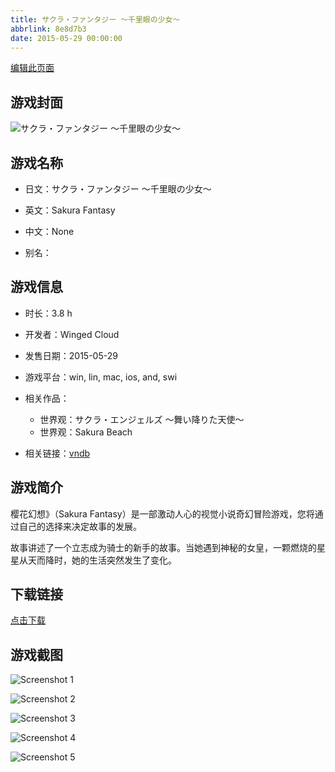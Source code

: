 ```yaml
---
title: サクラ・ファンタジー ～千里眼の少女～
abbrlink: 8e8d7b3
date: 2015-05-29 00:00:00
---
```

[编辑此页面](https://github.com/ACG-3/ADV3-source/blob/main/source/_posts/%E3%82%B5%E3%82%AF%E3%83%A9%E3%83%BB%E3%83%95%E3%82%A1%E3%83%B3%E3%82%BF%E3%82%B8%E3%83%BC%20%EF%BD%9E%E5%8D%83%E9%87%8C%E7%9C%BC%E3%81%AE%E5%B0%91%E5%A5%B3%EF%BD%9E.md)

## 游戏封面

![サクラ・ファンタジー ～千里眼の少女～](https://pan.timero.xyz/d/onedrive/img_lib_001/%E3%82%B5%E3%82%AF%E3%83%A9%E3%83%BB%E3%83%95%E3%82%A1%E3%83%B3%E3%82%BF%E3%82%B8%E3%83%BC%20%EF%BD%9E%E5%8D%83%E9%87%8C%E7%9C%BC%E3%81%AE%E5%B0%91%E5%A5%B3%EF%BD%9E_cover.avif)


## 游戏名称

- 日文：サクラ・ファンタジー ～千里眼の少女～
- 英文：Sakura Fantasy
- 中文：None

- 别名：


## 游戏信息

- 时长：3.8 h
- 开发者：Winged Cloud
- 发售日期：2015-05-29
- 游戏平台：win, lin, mac, ios, and, swi
- 相关作品：
   - 世界观：サクラ・エンジェルズ ～舞い降りた天使～
   - 世界观：Sakura Beach

- 相关链接：[vndb](https://vndb.org/v17008)


## 游戏简介

樱花幻想》（Sakura Fantasy）是一部激动人心的视觉小说奇幻冒险游戏，您将通过自己的选择来决定故事的发展。

故事讲述了一个立志成为骑士的新手的故事。当她遇到神秘的女皇，一颗燃烧的星星从天而降时，她的生活突然发生了变化。




## 下载链接

[点击下载](https://pan.timero.xyz/onedrive/adv_lib_001/%E3%82%B5%E3%82%AF%E3%83%A9%E3%83%BB%E3%83%95%E3%82%A1%E3%83%B3%E3%82%BF%E3%82%B8%E3%83%BC%20%EF%BD%9E%E5%8D%83%E9%87%8C%E7%9C%BC%E3%81%AE%E5%B0%91%E5%A5%B3%EF%BD%9E)


## 游戏截图


![Screenshot 1](https://pan.timero.xyz/d/onedrive/img_lib_001/%E3%82%B5%E3%82%AF%E3%83%A9%E3%83%BB%E3%83%95%E3%82%A1%E3%83%B3%E3%82%BF%E3%82%B8%E3%83%BC%20%EF%BD%9E%E5%8D%83%E9%87%8C%E7%9C%BC%E3%81%AE%E5%B0%91%E5%A5%B3%EF%BD%9E_Screenshot_1.avif)

![Screenshot 2](https://pan.timero.xyz/d/onedrive/img_lib_001/%E3%82%B5%E3%82%AF%E3%83%A9%E3%83%BB%E3%83%95%E3%82%A1%E3%83%B3%E3%82%BF%E3%82%B8%E3%83%BC%20%EF%BD%9E%E5%8D%83%E9%87%8C%E7%9C%BC%E3%81%AE%E5%B0%91%E5%A5%B3%EF%BD%9E_Screenshot_2.avif)

![Screenshot 3](https://pan.timero.xyz/d/onedrive/img_lib_001/%E3%82%B5%E3%82%AF%E3%83%A9%E3%83%BB%E3%83%95%E3%82%A1%E3%83%B3%E3%82%BF%E3%82%B8%E3%83%BC%20%EF%BD%9E%E5%8D%83%E9%87%8C%E7%9C%BC%E3%81%AE%E5%B0%91%E5%A5%B3%EF%BD%9E_Screenshot_3.avif)

![Screenshot 4](https://pan.timero.xyz/d/onedrive/img_lib_001/%E3%82%B5%E3%82%AF%E3%83%A9%E3%83%BB%E3%83%95%E3%82%A1%E3%83%B3%E3%82%BF%E3%82%B8%E3%83%BC%20%EF%BD%9E%E5%8D%83%E9%87%8C%E7%9C%BC%E3%81%AE%E5%B0%91%E5%A5%B3%EF%BD%9E_Screenshot_4.avif)

![Screenshot 5](https://pan.timero.xyz/d/onedrive/img_lib_001/%E3%82%B5%E3%82%AF%E3%83%A9%E3%83%BB%E3%83%95%E3%82%A1%E3%83%B3%E3%82%BF%E3%82%B8%E3%83%BC%20%EF%BD%9E%E5%8D%83%E9%87%8C%E7%9C%BC%E3%81%AE%E5%B0%91%E5%A5%B3%EF%BD%9E_Screenshot_5.avif)

